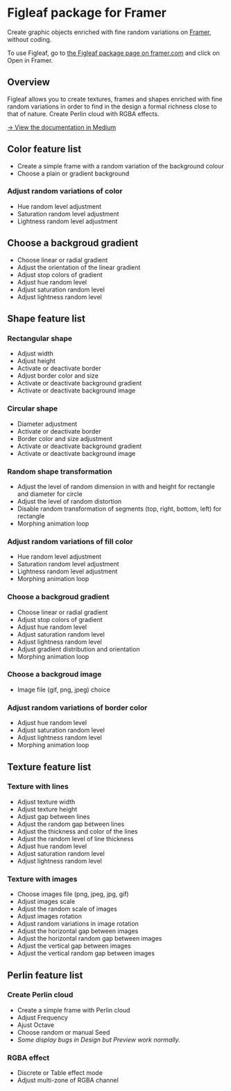 # Figleaf package for Framer

Create graphic objects enriched with fine random variations on [Framer](https://www.framer.com), without coding.

To use Figleaf, go to [the Figleaf package page on framer.com](https://packages.framer.com/package/yann-bellot/figleaf) and click on Open in Framer.

## Overview

Figleaf allows you to create textures, frames and shapes enriched with fine random variations in order to find in the design a formal richness close to that of nature. Create Perlin cloud with RGBA effects.

[→ View the documentation in Medium](https://yannbellot.medium.com/figleaf-for-framer-1c53992f70c4)

## Color feature list
* Create a simple frame with a random variation of the background colour
* Choose a plain or gradient background

### Adjust random variations of color
* Hue random level adjustment
* Saturation random level adjustment
* Lightness random level adjustment

## Choose a backgroud gradient
* Choose linear or radial gradient
* Adjust the orientation of the linear gradient
* Adjust stop colors of gradient
* Adjust hue random level
* Adjust saturation random level
* Adjust lightness random level

## Shape feature list

### Rectangular shape
* Adjust width
* Adjust height
* Activate or deactivate border
* Adjust border color and size
* Activate or deactivate background gradient
* Activate or deactivate background image

### Circular shape
* Diameter adjustment
* Activate or deactivate border
* Border color and size adjustment
* Activate or deactivate background gradient
* Activate or deactivate background image

### Random shape transformation
* Adjust the level of random dimension in with and height for rectangle and diameter for circle
* Adjust the level of random distortion
* Disable random transformation of segments (top, right, bottom, left) for rectangle
* Morphing animation loop

### Adjust random variations of fill color
* Hue random level adjustment
* Saturation random level adjustment
* Lightness random level adjustment
* Morphing animation loop

### Choose a backgroud gradient
* Choose linear or radial gradient
* Adjust stop colors of gradient
* Adjust hue random level
* Adjust saturation random level
* Adjust lightness random level
* Adjust gradient distribution and orientation
* Morphing animation loop

### Choose a backgroud image
* Image file (gif, png, jpeg) choice

### Adjust random variations of border color
* Adjust hue random level
* Adjust saturation random level
* Adjust lightness random level
* Morphing animation loop

## Texture feature list

### Texture with lines
* Adjust texture width
* Adjust texture height
* Adjust gap between lines
* Adjust the random gap between lines
* Adjust the thickness and color of the lines
* Adjust the random level of line thickness
* Adjust hue random level
* Adjust saturation random level
* Adjust lightness random level

### Texture with images
* Choose images file (png, jpeg, jpg, gif)
* Adjust images scale
* Adjust the random scale of images
* Adjust images rotation
* Adjust random variations in image rotation
* Adjust the horizontal gap between images
* Adjust the horizontal random gap between images
* Adjust the vertical gap between images
* Adjust the vertical random gap between images

## Perlin feature list

### Create Perlin cloud
* Create a simple frame with Perlin cloud
* Adjust Frequency
* Ajust Octave
* Choose random or manual Seed
* *Some display bugs in Design but Preview work normally.*

### RGBA effect
* Discrete or Table effect mode
* Adjust multi-zone of RGBA channel
